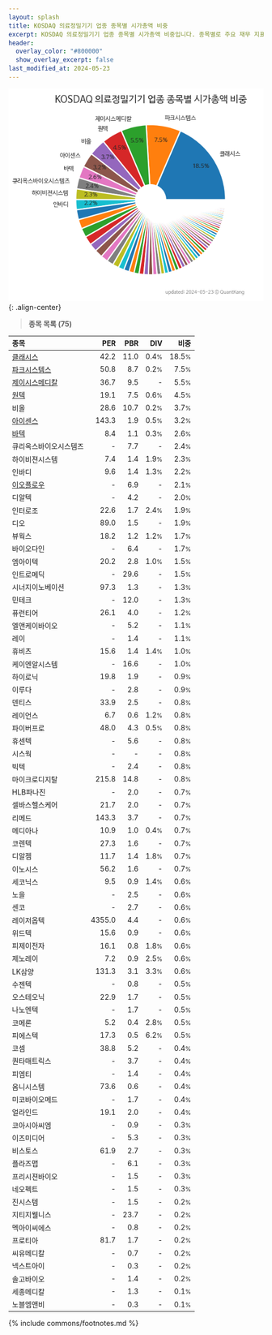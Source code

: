 ```yaml
---
layout: splash
title: KOSDAQ 의료정밀기기 업종 종목별 시가총액 비중
excerpt: KOSDAQ 의료정밀기기 업종 종목별 시가총액 비중입니다. 종목별로 주요 재무 지표를 함께 표시합니다.
header:
  overlay_color: "#800000"
  show_overlay_excerpt: false
last_modified_at: 2024-05-23
---
```



![KOSDAQ 의료정밀기기 업종 종목별 시가총액 비중](/stats/sector/images/kosdaq_업종_의료정밀기기_종목.png){: .align-center}


> **종목 목록 (75)**<a id="list"></a>

| **종목** | **PER** | **PBR** | **DIV** | **비중** |
| :------- | ------: | ------: | ------: | -------: |
| [클래시스](/214150/) | 42.2 | 11.0 | 0.4<small>%</small> | 18.5<small>%</small> |
| [파크시스템스](/140860/) | 50.8 | 8.7 | 0.2<small>%</small> | 7.5<small>%</small> |
| [제이시스메디칼](/287410/) | 36.7 | 9.5 | - | 5.5<small>%</small> |
| [원텍](/336570/) | 19.1 | 7.5 | 0.6<small>%</small> | 4.5<small>%</small> |
| 비올 | 28.6 | 10.7 | 0.2<small>%</small> | 3.7<small>%</small> |
| [아이센스](/099190/) | 143.3 | 1.9 | 0.5<small>%</small> | 3.2<small>%</small> |
| [바텍](/043150/) | 8.4 | 1.1 | 0.3<small>%</small> | 2.6<small>%</small> |
| 큐리옥스바이오시스템즈 | - | 7.7 | - | 2.4<small>%</small> |
| 하이비젼시스템 | 7.4 | 1.4 | 1.9<small>%</small> | 2.3<small>%</small> |
| 인바디 | 9.6 | 1.4 | 1.3<small>%</small> | 2.2<small>%</small> |
| [이오플로우](/294090/) | - | 6.9 | - | 2.1<small>%</small> |
| 디알텍 | - | 4.2 | - | 2.0<small>%</small> |
| 인터로조 | 22.6 | 1.7 | 2.4<small>%</small> | 1.9<small>%</small> |
| 디오 | 89.0 | 1.5 | - | 1.9<small>%</small> |
| 뷰웍스 | 18.2 | 1.2 | 1.2<small>%</small> | 1.7<small>%</small> |
| 바이오다인 | - | 6.4 | - | 1.7<small>%</small> |
| 엠아이텍 | 20.2 | 2.8 | 1.0<small>%</small> | 1.5<small>%</small> |
| 인트로메딕 | - | 29.6 | - | 1.5<small>%</small> |
| 시너지이노베이션 | 97.3 | 1.3 | - | 1.3<small>%</small> |
| 민테크 | - | 12.0 | - | 1.3<small>%</small> |
| 퓨런티어 | 26.1 | 4.0 | - | 1.2<small>%</small> |
| 엘앤케이바이오 | - | 5.2 | - | 1.1<small>%</small> |
| 레이 | - | 1.4 | - | 1.1<small>%</small> |
| 휴비츠 | 15.6 | 1.4 | 1.4<small>%</small> | 1.0<small>%</small> |
| 케이엔알시스템 | - | 16.6 | - | 1.0<small>%</small> |
| 하이로닉 | 19.8 | 1.9 | - | 0.9<small>%</small> |
| 이루다 | - | 2.8 | - | 0.9<small>%</small> |
| 덴티스 | 33.9 | 2.5 | - | 0.8<small>%</small> |
| 레이언스 | 6.7 | 0.6 | 1.2<small>%</small> | 0.8<small>%</small> |
| 파이버프로 | 48.0 | 4.3 | 0.5<small>%</small> | 0.8<small>%</small> |
| 휴센텍 | - | 5.6 | - | 0.8<small>%</small> |
| 시스웍 | - | - | - | 0.8<small>%</small> |
| 빅텍 | - | 2.4 | - | 0.8<small>%</small> |
| 마이크로디지탈 | 215.8 | 14.8 | - | 0.8<small>%</small> |
| HLB파나진 | - | 2.0 | - | 0.7<small>%</small> |
| 셀바스헬스케어 | 21.7 | 2.0 | - | 0.7<small>%</small> |
| 리메드 | 143.3 | 3.7 | - | 0.7<small>%</small> |
| 메디아나 | 10.9 | 1.0 | 0.4<small>%</small> | 0.7<small>%</small> |
| 코렌텍 | 27.3 | 1.6 | - | 0.7<small>%</small> |
| 디알젬 | 11.7 | 1.4 | 1.8<small>%</small> | 0.7<small>%</small> |
| 이노시스 | 56.2 | 1.6 | - | 0.7<small>%</small> |
| 세코닉스 | 9.5 | 0.9 | 1.4<small>%</small> | 0.6<small>%</small> |
| 노을 | - | 2.5 | - | 0.6<small>%</small> |
| 센코 | - | 2.7 | - | 0.6<small>%</small> |
| 레이저옵텍 | 4355.0 | 4.4 | - | 0.6<small>%</small> |
| 위드텍 | 15.6 | 0.9 | - | 0.6<small>%</small> |
| 피제이전자 | 16.1 | 0.8 | 1.8<small>%</small> | 0.6<small>%</small> |
| 제노레이 | 7.2 | 0.9 | 2.5<small>%</small> | 0.6<small>%</small> |
| LK삼양 | 131.3 | 3.1 | 3.3<small>%</small> | 0.6<small>%</small> |
| 수젠텍 | - | 0.8 | - | 0.5<small>%</small> |
| 오스테오닉 | 22.9 | 1.7 | - | 0.5<small>%</small> |
| 나노엔텍 | - | 1.7 | - | 0.5<small>%</small> |
| 코메론 | 5.2 | 0.4 | 2.8<small>%</small> | 0.5<small>%</small> |
| 피에스텍 | 17.3 | 0.5 | 6.2<small>%</small> | 0.5<small>%</small> |
| 코셈 | 38.8 | 5.2 | - | 0.4<small>%</small> |
| 퀀타매트릭스 | - | 3.7 | - | 0.4<small>%</small> |
| 피엠티 | - | 1.4 | - | 0.4<small>%</small> |
| 옴니시스템 | 73.6 | 0.6 | - | 0.4<small>%</small> |
| 미코바이오메드 | - | 1.7 | - | 0.4<small>%</small> |
| 얼라인드 | 19.1 | 2.0 | - | 0.4<small>%</small> |
| 코아시아씨엠 | - | 0.9 | - | 0.3<small>%</small> |
| 이즈미디어 | - | 5.3 | - | 0.3<small>%</small> |
| 비스토스 | 61.9 | 2.7 | - | 0.3<small>%</small> |
| 플라즈맵 | - | 6.1 | - | 0.3<small>%</small> |
| 프리시젼바이오 | - | 1.5 | - | 0.3<small>%</small> |
| 네오펙트 | - | 1.5 | - | 0.3<small>%</small> |
| 진시스템 | - | 1.5 | - | 0.2<small>%</small> |
| 지티지웰니스 | - | 23.7 | - | 0.2<small>%</small> |
| 멕아이씨에스 | - | 0.8 | - | 0.2<small>%</small> |
| 프로티아 | 81.7 | 1.7 | - | 0.2<small>%</small> |
| 씨유메디칼 | - | 0.7 | - | 0.2<small>%</small> |
| 넥스트아이 | - | 0.3 | - | 0.2<small>%</small> |
| 솔고바이오 | - | 1.4 | - | 0.2<small>%</small> |
| 세종메디칼 | - | 1.3 | - | 0.1<small>%</small> |
| 노블엠앤비 | - | 0.3 | - | 0.1<small>%</small> |

{% include commons/footnotes.md %}
